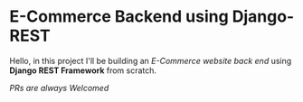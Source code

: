 # E-Commerce Backend using Django-REST
Hello, in this project I'll be building an *E-Commerce website back end* using **Django REST Framework** from scratch.

*PRs are always Welcomed*


